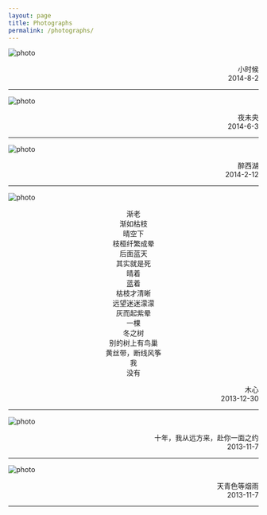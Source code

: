 ```yaml
---
layout: page
title: Photographs
permalink: /photographs/
---
```



![photo]({{site.baseurl}}/assets/photography_2014_8_2_girl.JPG)
<p align = "right">小时候<br />
2014-8-2
</p>

---


![photo]({{site.baseurl}}/assets/photography_2014_6_3_music_night.png)
<p align = "right">夜未央<br />
2014-6-3
</p>

---

![photo]({{site.baseurl}}/assets/photography_2014_2_12_westlake.jpg)
<p align = "right">醉西湖<br />
2014-2-12
</p>

---

![photo]({{site.baseurl}}/assets/photography_2013_12_30_wood.jpg)

<center> 渐老
<br>
渐如枯枝<br>
晴空下<br>
枝桠纤繁成晕<br>
后面蓝天<br>
其实就是死<br>
晴着<br>
蓝着<br>
枯枝才清晰<br>
远望迷迷濛濛<br>
灰而起紫晕<br>
一棵<br>
冬之树<br>
别的树上有鸟巢<br>
黄丝带，断线风筝<br>
我<br>
没有<br></p>
</center>


<p align = "right">木心<br />
2013-12-30
</p>

---

![photo]({{site.baseurl}}/assets/photography_2013_11_7_wait_for_u.jpg)
<p align = "right">十年，我从远方来，赴你一面之约<br />
2013-11-7
</p>

---

![photo]({{site.baseurl}}/assets/photography_2013_11_7_rain.jpg)
<p align = "right">天青色等烟雨<br />
2013-11-7
</p>

---